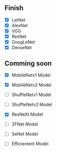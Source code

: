 ## Finish

- [x] LetNet
- [x] AlexNet
- [x] VGG
- [x] ResNet
- [x] GoogLeNet
- [x] DenseNet

## Comming soon

- [x] MobileNetv1 Model

- [x] MobileNetv2 Model

- [ ] ShuffleNetv1 Model

- [ ] ShuffleNetv2 Model

- [x] ResNeXt Model

- [ ] ZFNet Model

- [ ] SeNet Model

- [ ] Efficientent Model

  

